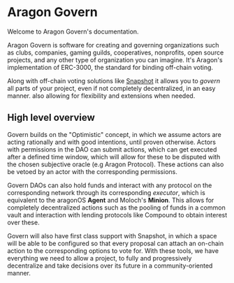 # Aragon Govern

Welcome to Aragon Govern's documentation.

Aragon Govern is software for creating and governing organizations such as clubs, companies, gaming guilds, cooperatives, nonprofits, open source projects, and any other type of organization you can imagine. It's Aragon's implementation of ERC-3000, the standard for binding off-chain voting.

Along with off-chain voting solutions like [Snapshot](https://snapshot.page/#/) it allows you to *govern* all parts of your project, even if not completely decentralized, in an easy manner. also allowing for flexibility and extensions when needed.

## High level overview

Govern builds on the "Optimistic" concept, in which we assume actors are acting rationally and with good intentions, until proven otherwise. Actors with permissions in the DAO can submit actions, which can get executed after a defined time window, which will allow for these to be disputed with the chosen  subjective oracle (e.g Aragon Protocol).  These actions can also be vetoed by an actor with the corresponding permissions.

Govern DAOs can also hold funds and interact with any protocol on the corresponding network through its corresponding *executor*, which is equivalent to the aragonOS **Agent** and Moloch's **Minion**. This allows for completely decentralized actions such as the pooling of funds in a common vault and interaction with lending protocols like Compound to obtain interest over these.

Govern will also have first class support with Snapshot, in which a space will be able to be configured so that every proposal can attach an on-chain action to the corresponding options to vote for. With these tools, we have everything we need to allow a project, to fully and progressively decentralize and  take decisions over its future in a community-oriented manner.

